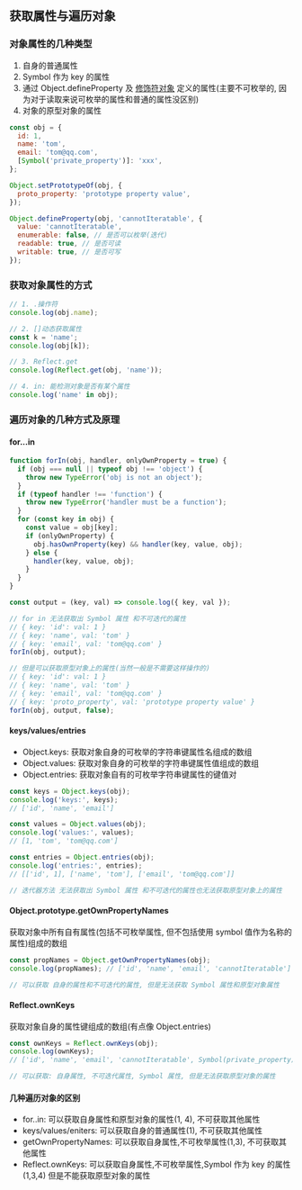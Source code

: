 
## 获取属性与遍历对象

### 对象属性的几种类型

1. 自身的普通属性
2. Symbol 作为 key 的属性
3. 通过 Object.defineProperty 及 [修饰符对象](https://developer.mozilla.org/en-US/docs/Web/JavaScript/Reference/Global_Objects/Object/defineProperty#description) 定义的属性(主要不可枚举的, 因为对于读取来说可枚举的属性和普通的属性没区别)
4. 对象的原型对象的属性

```js
const obj = {
  id: 1,
  name: 'tom',
  email: 'tom@qq.com',
  [Symbol('private_property')]: 'xxx',
};

Object.setPrototypeOf(obj, {
  proto_property: 'prototype property value',
});

Object.defineProperty(obj, 'cannotIteratable', {
  value: 'cannotIteratable',
  enumerable: false, // 是否可以枚举(迭代)
  readable: true, // 是否可读
  writable: true, // 是否可写
});
```

### 获取对象属性的方式

```js
// 1. .操作符
console.log(obj.name);

// 2. []动态获取属性
const k = 'name';
console.log(obj[k]);

// 3. Reflect.get
console.log(Reflect.get(obj, 'name'));

// 4. in: 能检测对象是否有某个属性
console.log('name' in obj);
```

### 遍历对象的几种方式及原理

#### for...in

```js
function forIn(obj, handler, onlyOwnProperty = true) {
  if (obj === null || typeof obj !== 'object') {
    throw new TypeError('obj is not an object');
  }
  if (typeof handler !== 'function') {
    throw new TypeError('handler must be a function');
  }
  for (const key in obj) {
    const value = obj[key];
    if (onlyOwnProperty) {
      obj.hasOwnProperty(key) && handler(key, value, obj);
    } else {
      handler(key, value, obj);
    }
  }
}

const output = (key, val) => console.log({ key, val });

// for in 无法获取出 Symbol 属性 和不可迭代的属性
// { key: 'id': val: 1 }
// { key: 'name', val: 'tom' }
// { key: 'email', val: 'tom@qq.com' }
forIn(obj, output);

// 但是可以获取原型对象上的属性(当然一般是不需要这样操作的)
// { key: 'id': val: 1 }
// { key: 'name', val: 'tom' }
// { key: 'email', val: 'tom@qq.com' }
// { key: 'proto_property', val: 'prototype property value' }
forIn(obj, output, false);
```

#### keys/values/entries

- Object.keys: 获取对象自身的可枚举的字符串键属性名组成的数组
- Object.values: 获取对象自身的可枚举的字符串键属性值组成的数组
- Object.entries: 获取对象自有的可枚举字符串键属性的键值对

```js
const keys = Object.keys(obj);
console.log('keys:', keys); 
// ['id', 'name', 'email']

const values = Object.values(obj);
console.log('values:', values);
// [1, 'tom', 'tom@qq.com']

const entries = Object.entries(obj); 
console.log('entries:', entries);
// [['id', 1], ['name', 'tom'], ['email', 'tom@qq.com']]

// 迭代器方法 无法获取出 Symbol 属性 和不可迭代的属性也无法获取原型对象上的属性
```

#### Object.prototype.getOwnPropertyNames

获取对象中所有自有属性(包括不可枚举属性, 但不包括使用 symbol 值作为名称的属性)组成的数组

```js
const propNames = Object.getOwnPropertyNames(obj);
console.log(propNames); // ['id', 'name', 'email', 'cannotIteratable']

// 可以获取 自身的属性和不可迭代的属性, 但是无法获取 Symbol 属性和原型对象属性
```

#### Reflect.ownKeys

获取对象自身的属性键组成的数组(有点像 Object.entries)

```js
const ownKeys = Reflect.ownKeys(obj);
console.log(ownKeys);
// ['id', 'name', 'email', 'cannotIteratable', Symbol(private_property)]

// 可以获取: 自身属性, 不可迭代属性, Symbol 属性, 但是无法获取原型对象的属性
```

#### 几种遍历对象的区别

- for..in: 可以获取自身属性和原型对象的属性(1, 4), 不可获取其他属性
- keys/values/eniters: 可以获取自身的普通属性(1), 不可获取其他属性
- getOwnPropertyNames: 可以获取自身属性,不可枚举属性(1,3), 不可获取其他属性
- Reflect.ownKeys: 可以获取自身属性,不可枚举属性,Symbol 作为 key 的属性(1,3,4) 但是不能获取原型对象的属性
